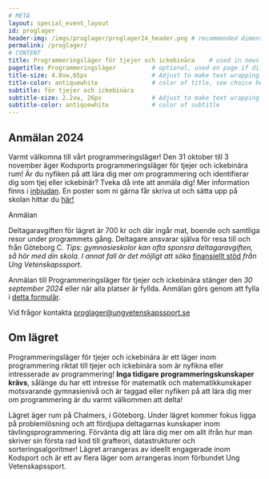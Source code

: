 ```yaml
---
# META
layout: special_event_layout
id: proglager
header-img: /imgs/proglager/proglager24_header.png # recommended dimensions: 2732x668px but other aspect ratios should also be fine.
permalink: /proglager/
# CONTENT
title: Programmeringsläger för tjejer och ickebinära    # used in news etc
pagetitle: Programmeringsläger          # optional, used on page if different from title (default is page.title)
title-size: 4.8vw,65px                  # Adjust to make text wrapping ok. Run through min(), e.g.: min(7vw,30px)
title-color: antiquewhite               # color of title, see choice here: https://developer.mozilla.org/en-US/docs/Web/CSS/named-color
subtitle: för tjejer och ickebinära
subtitle-size: 2.2vw, 26px              # Adjust to make text wrapping ok. Run through min(), e.g.: min(2.2vw, 26px)
subtitle-color: antiquewhite            # color of subtitle
---
```



## Anmälan 2024
Varmt välkomna till vårt programmeringsläger! Den 31 oktober till 3 november äger Kodsports programmeringsläger för tjejer och ickebinära rum! Är du nyfiken på att lära dig mer om programmering och identifierar dig som tjej eller ickebinär? Tveka då inte att anmäla dig! Mer information finns i [inbjudan](/imgs/proglager/proglager24_info.pdf). En poster som ni gärna får skriva ut och sätta upp på skolan hittar du [här!](/imgs/proglager/proglager24_poster.png)

<div class="buttonInfo" style="max-width: 200px;" onclick="redirectToLink('https://forms.gle/qKp6fFFyVSkjLhhb9')">Anmälan</div>
<script src="/scripts/redirectOnClick.js"></script>

Deltagaravgiften för lägret är 700 kr och där ingår mat, boende och samtliga resor under programmets gång. Deltagare ansvarar själva för resa till och från Göteborg C. *Tips: gymnasieskolor kan ofta sponsra deltagaravgiften, så hör med din skola. I annat fall är det möjligt att söka* [finansiellt stöd](https://forms.gle/VDPqSbknKQz2ukNt5) *från Ung Vetenskapssport*.

Anmälan till Programmeringsläger för tjejer och ickebinära stänger den *30 september 2024* eller när alla platser är fyllda. Anmälan görs genom att fylla i [detta formulär](https://forms.gle/43xs8QGNCfGKKxhKA).

Vid frågor kontakta
[proglager@ungvetenskapssport.se](mailto:proglager@ungvetenskapssport.se)

## Om lägret
Programmeringsläger för tjejer och ickebinära är ett läger inom programmering riktat till tjejer och ickebinära som är nyfikna eller intresserade av programmering! **Inga tidigare programmeringskunskaper krävs**, sålänge du har ett intresse för matematik och matematikkunskaper motsvarande gymnasienivå och är taggad eller nyfiken på att lära dig mer om programmering är du varmt välkommen att delta!

Lägret äger rum på Chalmers, i Göteborg. Under lägret kommer fokus ligga på problemlösning och att fördjupa deltagarnas kunskaper inom tävlingsprogrammering. Förvänta dig att lära dig mer om allt ifrån hur man skriver sin första rad kod till grafteori, datastrukturer och sorteringsalgoritmer! Lägret arrangeras av ideellt engagerade inom Kodsport och är ett av flera läger som arrangeras inom förbundet Ung Vetenskapssport.

